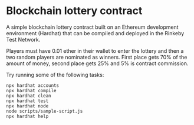# Blockchain lottery contract

A simple blockchain lottery contract built on an Ethereum development environment (Hardhat) that can be compiled and deployed in the Rinkeby Test Network. 

Players must have 0.01 ether in their wallet to enter the lottery and then a two random players are nominated as winners. First place gets 70% of the amount of money, second place gets 25% and 5% is contract commission.

Try running some of the following tasks:

```shell
npx hardhat accounts
npx hardhat compile
npx hardhat clean
npx hardhat test
npx hardhat node
node scripts/sample-script.js
npx hardhat help
```
